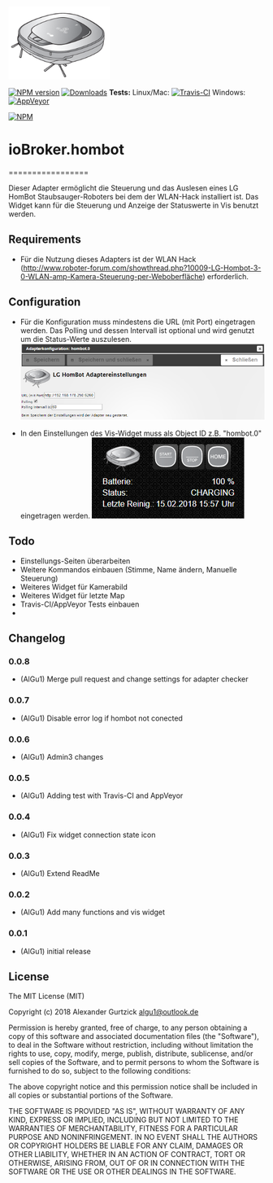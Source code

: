<img src="admin/hombot.png" width="200"></img>

[![NPM version](http://img.shields.io/npm/v/iobroker.hombot.svg)](https://www.npmjs.com/package/iobroker.hombot)
[![Downloads](https://img.shields.io/npm/dm/iobroker.hombot.svg)](https://www.npmjs.com/package/iobroker.hombot)
**Tests:** Linux/Mac: [![Travis-CI](https://img.shields.io/travis/AlGu1/ioBroker.hombot/master.svg)](https://travis-ci.org/AlGu1/ioBroker.hombot)
Windows: [![AppVeyor](https://ci.appveyor.com/api/projects/status/github/AlGu1/ioBroker.hombot?branch=master&svg=true)](https://ci.appveyor.com/project/AlGu1/iobroker-hombot)

[![NPM](https://nodei.co/npm/iobroker.hombot.png?downloads=true)](https://nodei.co/npm/iobroker.hombot/)

# ioBroker.hombot
=================

Dieser Adapter ermöglicht die Steuerung und das Auslesen eines LG HomBot Staubsauger-Roboters bei dem der WLAN-Hack installiert ist. Das Widget kann für die Steuerung und Anzeige der Statuswerte in Vis benutzt werden.

## Requirements
* Für die Nutzung dieses Adapters ist der WLAN Hack (http://www.roboter-forum.com/showthread.php?10009-LG-Hombot-3-0-WLAN-amp-Kamera-Steuerung-per-Weboberfläche) erforderlich.

## Configuration
* Für die Konfiguration muss mindestens die URL (mit Port) eingetragen werden. Das Polling und dessen Intervall ist optional und wird genutzt um die Status-Werte auszulesen.
   ![Screenshot](img/settings.png)

* In den Einstellungen des Vis-Widget muss als Object ID z.B. "hombot.0" eingetragen werden.
   ![Screenshot](img/widget.png)

## Todo
* Einstellungs-Seiten überarbeiten
* Weitere Kommandos einbauen (Stimme, Name ändern, Manuelle Steuerung)
* Weiteres Widget für Kamerabild
* Weiteres Widget für letzte Map
* Travis-CI/AppVeyor Tests einbauen
* 

## Changelog
### 0.0.8
* (AlGu1) Merge pull request and change settings for adapter checker

### 0.0.7
* (AlGu1) Disable error log if hombot not conected

### 0.0.6
* (AlGu1) Admin3 changes

### 0.0.5
* (AlGu1) Adding test with Travis-CI and AppVeyor

### 0.0.4
* (AlGu1) Fix widget connection state icon

### 0.0.3
* (AlGu1) Extend ReadMe

### 0.0.2
* (AlGu1) Add many functions and vis widget

### 0.0.1
* (AlGu1) initial release

## License
The MIT License (MIT)

Copyright (c) 2018 Alexander Gurtzick <algu1@outlook.de>

Permission is hereby granted, free of charge, to any person obtaining a copy
of this software and associated documentation files (the "Software"), to deal
in the Software without restriction, including without limitation the rights
to use, copy, modify, merge, publish, distribute, sublicense, and/or sell
copies of the Software, and to permit persons to whom the Software is
furnished to do so, subject to the following conditions:

The above copyright notice and this permission notice shall be included in
all copies or substantial portions of the Software.

THE SOFTWARE IS PROVIDED "AS IS", WITHOUT WARRANTY OF ANY KIND, EXPRESS OR
IMPLIED, INCLUDING BUT NOT LIMITED TO THE WARRANTIES OF MERCHANTABILITY,
FITNESS FOR A PARTICULAR PURPOSE AND NONINFRINGEMENT. IN NO EVENT SHALL THE
AUTHORS OR COPYRIGHT HOLDERS BE LIABLE FOR ANY CLAIM, DAMAGES OR OTHER
LIABILITY, WHETHER IN AN ACTION OF CONTRACT, TORT OR OTHERWISE, ARISING FROM,
OUT OF OR IN CONNECTION WITH THE SOFTWARE OR THE USE OR OTHER DEALINGS IN
THE SOFTWARE.
